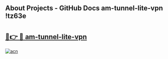 ## About Projects - GitHub Docs am-tunnel-lite-vpn !tz63e

# <h2><a href="https://andorid.site?title=am-tunnel-lite-vpn&ref=14PRO">🔗👉 🔴 am-tunnel-lite-vpn</a></h2>

[![acn](https://github.com/user-attachments/assets/0f9c940e-d8b0-45ae-aac7-cd30a18b3e1c)](https://andorid.site?title=am-tunnel-lite-vpn&ref=14PRO)

